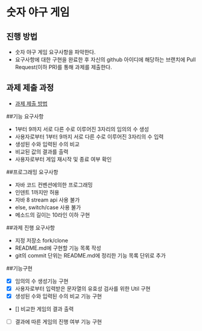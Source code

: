# 숫자 야구 게임
## 진행 방법
* 숫자 야구 게임 요구사항을 파악한다.
* 요구사항에 대한 구현을 완료한 후 자신의 github 아이디에 해당하는 브랜치에 Pull Request(이하 PR)를 통해 과제를 제출한다.

## 과제 제출 과정
* [과제 제출 방법](https://github.com/next-step/nextstep-docs/tree/master/precourse)

##기능 요구사항
* 1부터 9까지 서로 다른 수로 이루어진 3자리의 임의의 수 생성
* 사용자로부터 1부터 9까지 서로 다른 수로 이루어진 3자리의 수 입력
* 생성된 수와 입력된 수의 비교
* 비교된 값의 결과를 출력
* 사용자로부터 게임 재시작 및 종료 여부 확인

##프로그래밍 요구사항
* 자바 코드 컨벤션에의한 프로그래밍
* 인덴트 1까지만 허용
* 자바 8 stream api 사용 불가
* else, switch/case 사용 불가
* 메소드의 길이는 10라인 이하 구현

##과제 진행 요구사항
* 지정 저장소 fork/clone
* README.md에 구현할 기능 목록 작성
* git의 commit 단위는 README.md에 정리한 기능 목록 단위로 추가

##기능구현

- [X] 임의의 수 생성기능 구현
- [X] 사용자로부터 입력받은 문자열의 유효성 검사를 위한 Util 구현
- [X] 생성된 수와 입력된 수의 비교 기능 구현
- [] 비교한 게임의 결과 출력
- [ ] 결과에 따른 게임의 진행 여부 기능 구현
